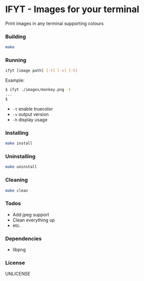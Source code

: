 # IFYT - Images for your terminal

Print images in any terminal supporting colours


### Building

```bash
make
```

### Running

```bash
ifyt [image path] [-t] [-v] [-h]
```

Example:

```bash
$ ifyt ./images/monkey.png -t
...
$
```

 - `-t` enable truecolor
 - `-v` output version
 - `-h` display usage

### Installing

```bash
make install
```

### Uninstalling

```bash
make uninstall
```

### Cleaning

```bash
make clean
```

### Todos

 - Add jpeg support
 - Clean everything up
 - etc.

### Dependencies

 - libpng

### License

UNLICENSE

